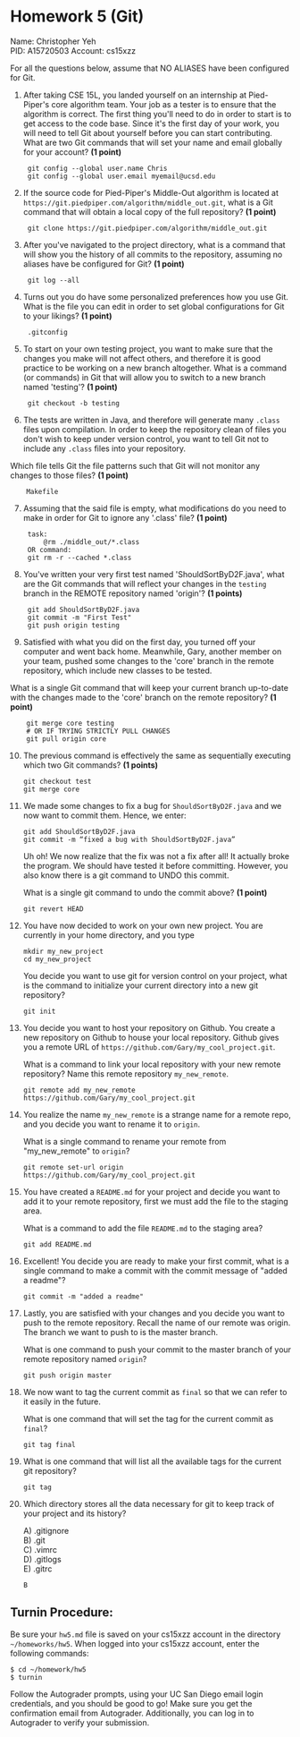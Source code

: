 # Homework 5 (Git)

Name: Christopher Yeh	 
PID: A15720503 
Account: cs15xzz  

For all the questions below, assume that NO ALIASES have been configured
for Git. 

1. After taking CSE 15L, you landed yourself on an internship at Pied-Piper's
core algorithm team. Your job as a tester is to ensure that the algorithm is
correct. The first thing you'll need to do in order to start is to get access
to the code base. Since it's the first day of your work, you will need to tell
Git about  yourself before you can start contributing. What are two Git
commands that will set your name and email globally for your account?
**(1 point)**

        git config --global user.name Chris
		git config --global user.email myemail@ucsd.edu

2. If the source code for Pied-Piper's Middle-Out algorithm is located at  
`https://git.piedpiper.com/algorithm/middle_out.git`, what is a Git command
that will obtain a local copy of the full repository? **(1 point)**

        git clone https://git.piedpiper.com/algorithm/middle_out.git

3. After you've navigated to the project directory, what is a command that will
show you the history of all commits to the repository, assuming no aliases have
be configured for Git? **(1 point)**

        git log --all

4. Turns out you do have some personalized preferences how you use Git. What is
the file you can edit in order to set global configurations for Git to your
likings? **(1 point)**

        .gitconfig

5. To start on your own testing project, you want to make sure that the changes
you make will not affect others, and therefore it is good practice to be
working on a new branch altogether. What is a command (or commands) in Git that
will allow you to switch to a new branch named 'testing'? **(1 point)**

        git checkout -b testing

6. The tests are written in Java, and therefore will generate many `.class`
files upon compilation. In order to keep the repository clean of files you
don't wish to keep under version control, you want to tell Git not to include
any `.class` files into your repository. 

Which file tells Git the file patterns such that Git will not monitor any 
changes to those files?
**(1 point)**

        Makefile

7. Assuming that the said file is empty, what modifications do you need to make
in order for Git to ignore any '.class' file? **(1 point)**

		task:
			@rm ./middle_out/*.class
		OR command:
        git rm -r --cached *.class

8. You've written your very first test named 'ShouldSortByD2F.java', what are
the Git commands that will reflect your changes in the `testing` branch
in the REMOTE repository named 'origin'? **(1 points)**
        
		git add ShouldSortByD2F.java
		git commit -m "First Test"
		git push origin testing

9. Satisfied with what you did on the first day, you turned off your computer
and went back home. Meanwhile, Gary, another member on your team, pushed some
changes to the 'core' branch in the remote repository, which include new
classes to be tested. 

What is a single Git command that will keep your current branch up-to-date with 
the changes made to the 'core' branch on the remote repository? 
**(1 point)**
		
		git merge core testing
        # OR IF TRYING STRICTLY PULL CHANGES
		git pull origin core

10. The previous command is effectively the same as sequentially executing
which two Git commands? **(1 points)**

        git checkout test
		git merge core

11. We made some changes to fix a bug for `ShouldSortByD2F.java` and we now want 
    to commit them. Hence, we enter:

    ```
    git add ShouldSortByD2F.java
    git commit -m “fixed a bug with ShouldSortByD2F.java”
    ```

    Uh oh! We now realize that the fix was not a fix after all! It actually
    broke the program. We should have tested it before committing.
    However, you also know there is a git command to UNDO this commit. 
    
    What is a single git command to undo the commit above? **(1 point)**

        git revert HEAD

12. You have now decided to work on your own new project. You are currently in 
    your home directory, and you type

    ```
    mkdir my_new_project
    cd my_new_project
    ```
    You decide you want to use git for version control on your project, what is 
    the command to initialize your current directory into a new git repository?

        git init

13. You decide you want to host your repository on Github. You create a new 
    repository on Github to house your local repository. Github gives you a remote 
    URL of `https://github.com/Gary/my_cool_project.git`. 
    
    What is a command to link your local repository with your new remote 
    repository? Name this remote repository `my_new_remote`.

        git remote add my_new_remote https://github.com/Gary/my_cool_project.git
        

14. You realize the name `my_new_remote` is a strange name for a remote repo, 
    and you decide you want to rename it to `origin`. 
    
    What is a single command to rename your remote from "my_new_remote" to 
    `origin`?
        
        git remote set-url origin https://github.com/Gary/my_cool_project.git

15. You have created a `README.md` for your project and decide you want to add 
    it to your remote repository, first we must add the file to the staging area. 

    What is a command to add the file `README.md` to the staging area?
        
        git add README.md

16. Excellent! You decide you are ready to make your first commit, what is a 
    single command to make a commit with the commit message of "added a readme"?

        git commit -m "added a readme"


17. Lastly, you are satisfied with your changes and you decide you want to push 
    to the remote repository. Recall the name of our remote was origin. 
    The branch we want to push to is the master branch. 
    
    What is one command to push your commit to the master branch of your 
    remote repository named `origin`?

        git push origin master


18. We now want to tag the current commit as `final` so that we can refer to it
    easily in the future. 

    What is one command that will set the tag for the current commit as `final`?
    
        git tag final


19. What is one command that will list all the available tags for the current
    git repository?

        git tag


20. Which directory stores all the data necessary for git to keep track of your
    project and its history?
    
    A) .gitignore  
    B) .git  
    C) .vimrc  
    D) .gitlogs  
    E) .gitrc  

        B

## Turnin Procedure:
Be sure your `hw5.md` file is saved on your cs15xzz account in the directory
`~/homeworks/hw5`. When logged into your cs15xzz account, enter the following
commands:
```
$ cd ~/homework/hw5
$ turnin
```
Follow the Autograder prompts, using your UC San Diego email login credentials,
and you should be good to go! Make sure you get the confirmation email from
Autograder. Additionally, you can log in to Autograder to verify your submission.
